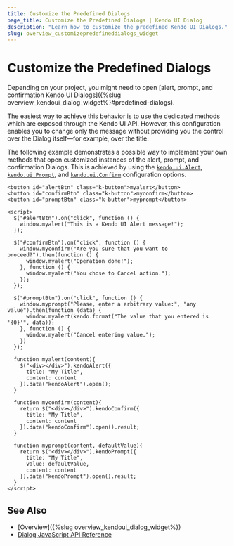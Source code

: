 ```yaml
---
title: Customize the Predefined Dialogs
page_title: Customize the Predefined Dialogs | Kendo UI Dialog
description: "Learn how to customize the predefined Kendo UI Dialogs."
slug: overview_customizepredefineddialogs_widget
---
```


# Customize the Predefined Dialogs

Depending on your project, you might need to open [alert, prompt, and confirmation Kendo UI Dialogs]({%slug overview_kendoui_dialog_widget%}#predefined-dialogs).

The easiest way to achieve this behavior is to use the dedicated methods which are exposed through the Kendo UI API. However, this configuration enables you to change only the message without providing you the control over the Dialog itself&mdash;for example, over the title.

The following example demonstrates a possible way to implement your own methods that open customized instances of the alert, prompt, and confirmation Dialogs. This is achieved by using the [`kendo.ui.Alert`](/api/javascript/ui/alert), [`kendo.ui.Prompt`](/api/javascript/ui/prompt), and [`kendo.ui.Confirm`](/api/javascript/ui/confirm) configuration options.



````dojo
<button id="alertBtn" class="k-button">myalert</button>
<button id="confirmBtn" class="k-button">myconfirm</button>
<button id="promptBtn" class="k-button">myprompt</button>

<script>
  $("#alertBtn").on("click", function () {
    window.myalert("This is a Kendo UI Alert message!");
  });

  $("#confirmBtn").on("click", function () {
    window.myconfirm("Are you sure that you want to proceed?").then(function () {
      window.myalert("Operation done!");
    }, function () {
      window.myalert("You chose to Cancel action.");
    });
  });

  $("#promptBtn").on("click", function () {
    window.myprompt("Please, enter a arbitrary value:", "any value").then(function (data) {
      window.myalert(kendo.format("The value that you entered is '{0}'", data));
    }, function () {
      window.myalert("Cancel entering value.");
    })
  });

  function myalert(content){
    $("<div></div>").kendoAlert({
      title: "My Title",
      content: content
    }).data("kendoAlert").open();
  }

  function myconfirm(content){
    return $("<div></div>").kendoConfirm({
      title: "My Title",
      content: content
    }).data("kendoConfirm").open().result;
  }

  function myprompt(content, defaultValue){
    return $("<div></div>").kendoPrompt({
      title: "My Title",
      value: defaultValue,
      content: content
    }).data("kendoPrompt").open().result;
  }
</script>
````

## See Also

* [Overview]({%slug overview_kendoui_dialog_widget%})
* [Dialog JavaScript API Reference](/api/javascript/ui/dialog)

